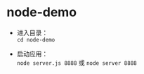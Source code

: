 # node-demo

* 进入目录：<br>
`cd node-demo`<br>

* 启动应用：<br>
`node server.js 8888` 或 `node server 8888`<br>
